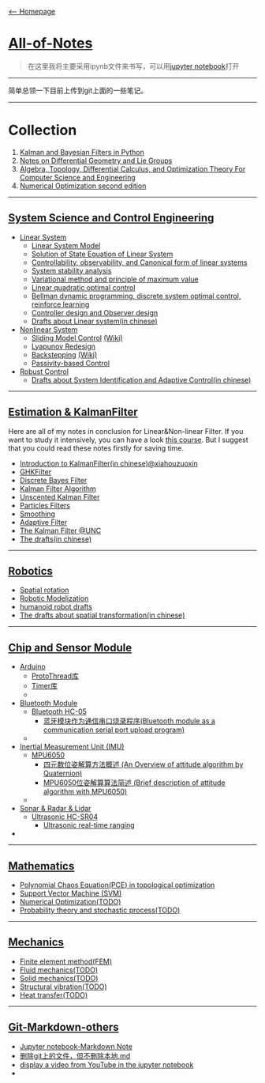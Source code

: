 [<-- Homepage](https://w407022008.github.io/homepage/)
# [All-of-Notes](https://github.com/w407022008/All-of-Notes)

>在这里我将主要采用ipynb文件来书写，可以用[jupyter notebook](http://nbviewer.jupyter.org/)打开
---
简单总领一下目前上传到git上面的一些笔记。

---
# Collection
1. [Kalman and Bayesian Filters in Python](http://nbviewer.jupyter.org/github/w407022008/Kalman-and-Bayesian-Filters-in-Python/blob/master/table_of_contents.ipynb)
2. [Notes on Differential Geometry and Lie Groups](https://www.seas.upenn.edu/~jean/diffgeom-spr-I.pdf)
3. [Algebra, Topology, Differential Calculus, and Optimization Theory For Computer Science and Engineering](http://www.cis.upenn.edu/~jean/math-basics.pdf)
4. [Numerical Optimization second edition](http://www.apmath.spbu.ru/cnsa/pdf/monograf/Numerical_Optimization2006.pdf)

---
## [System Science and Control Engineering]()
* [Linear System](http://nbviewer.jupyter.org/github/w407022008/All-of-Notes/blob/master/System_Science_and_Control_Engineering/%E7%B3%BB%E7%BB%9F%E7%A7%91%E5%AD%A6%E6%80%BB%E4%BD%93%E5%88%86%E7%B1%BB%20Systematic%20science%20classification.ipynb)
  * [Linear System Model](http://nbviewer.jupyter.org/github/w407022008/All-of-Notes/blob/master/System_Science_and_Control_Engineering/Linear%20System%20Model.ipynb)
  * [Solution of State Equation of Linear System](http://nbviewer.jupyter.org/github/w407022008/All-of-Notes/blob/master/System_Science_and_Control_Engineering/Solution%20of%20State%20Equation%20of%20Linear%20System.ipynb)
  * [Controllability, observability, and Canonical form of linear systems](http://nbviewer.jupyter.org/github/w407022008/All-of-Notes/blob/master/System_Science_and_Control_Engineering/Controllability%2C%20observability%2C%20and%20Canonical%20form%20of%20linear%20systems.ipynb)
  * [System stability analysis](http://nbviewer.jupyter.org/github/w407022008/All-of-Notes/blob/master/System_Science_and_Control_Engineering/System%20stability%20analysis.ipynb)
  * [Variational method and principle of maximum value](http://nbviewer.jupyter.org/github/w407022008/All-of-Notes/blob/master/System_Science_and_Control_Engineering/Variational%20method%20and%20principle%20of%20maximum%20value.ipynb)
  * [Linear quadratic optimal control](http://nbviewer.jupyter.org/github/w407022008/All-of-Notes/blob/master/System_Science_and_Control_Engineering/Linear%20quadratic%20optimal%20control.ipynb)
  * [Bellman dynamic programming, discrete system optimal control, reinforce learning](http://nbviewer.jupyter.org/github/w407022008/All-of-Notes/blob/master/System_Science_and_Control_Engineering/Bellman%20dynamic%20programming%2C%20discrete%20system%20optimal%20control%2C%20reinforce%20learning.ipynb)
  * [Controller design and Observer design](http://nbviewer.jupyter.org/github/w407022008/All-of-Notes/blob/master/System_Science_and_Control_Engineering/Controller%20design%20and%20Observer%20design.ipynb)
  * [Drafts about Linear system(in chinese)](https://drive.google.com/open?id=1BcxagWBShVs-YoSR-lwztXO8UBwGK0iN)
* [Nonlinear System]()
  * [Sliding Model Control]() [(Wiki)](https://www.wikiwand.com/en/Sliding_mode_control)
  * [Lyapunov Redesign]()
  * [Backstepping]() [(Wiki)](https://www.wikiwand.com/en/Backstepping)
  * [Passivity-based Control]()
* [Robust Control]()
  * [Drafts about System Identification and Adaptive Control(in chinese)](https://drive.google.com/open?id=1sCwRN64LIVAx7aaOgWdnKoj9JaneW8GR)

---

## [Estimation & KalmanFilter](https://github.com/w407022008/All-of-Notes/tree/master/Kalman-Bayesian-Filter-Notes)
Here are all of my notes in conclusion for Linear&Non-linear Filter. If you want to study it intensively, you can have a look [this course](http://nbviewer.jupyter.org/github/w407022008/Kalman-and-Bayesian-Filters-in-Python/blob/master/table_of_contents.ipynb). But I suggest that you could read these notes firstly for saving time.
* [Introduction to KalmanFilter(in chinese)](https://github.com/w407022008/notes/blob/master/essays/Kalman%E6%BB%A4%E6%B3%A2%E5%99%A8%E4%BB%8E%E5%8E%9F%E7%90%86%E5%88%B0%E5%AE%9E%E7%8E%B0.md)[@xiahouzuoxin](https://github.com/xiahouzuoxin)
* [GHKFilter](http://nbviewer.jupyter.org/github/w407022008/All-of-Notes/blob/master/Kalman-Bayesian-Filter-Notes/01%20GHKFilter.ipynb)
* [Discrete Bayes Filter](http://nbviewer.jupyter.org/github/w407022008/All-of-Notes/blob/master/Kalman-Bayesian-Filter-Notes/02%20Discrete-Bayes%20Filter.ipynb)
* [Kalman Filter Algorithm](http://nbviewer.jupyter.org/github/w407022008/All-of-Notes/blob/master/Kalman-Bayesian-Filter-Notes/03%20Kalman%20Filter%20Algorithm.ipynb)
* [Unscented Kalman Filter](http://nbviewer.jupyter.org/github/w407022008/All-of-Notes/blob/master/Kalman-Bayesian-Filter-Notes/04%20Unscented-Kalman-Filter-Notes---Multi-position-Sensor-Fusion.ipynb)
* [Particles Filters](http://nbviewer.jupyter.org/github/w407022008/All-of-Notes/blob/master/Kalman-Bayesian-Filter-Notes/05%20Particle-Filters.ipynb)
* [Smoothing](http://nbviewer.jupyter.org/github/w407022008/All-of-Notes/blob/master/Kalman-Bayesian-Filter-Notes/06%20Smoothing--UKF_SensorFusion--Notes.ipynb)
* [Adaptive Filter](http://nbviewer.jupyter.org/github/w407022008/All-of-Notes/blob/master/Kalman-Bayesian-Filter-Notes/07%20Adaptive-Filtering.ipynb)
* [The Kalman Filter @UNC](http://www.cs.unc.edu/~welch/kalman/)
* [The drafts(in chinese)](https://drive.google.com/open?id=0Bzmx-vgdNPujczI0WnBmTGhGSVk)

---
## [Robotics](https://github.com/w407022008/All-of-Notes/tree/master/Robotics)
  * [Spatial rotation](http://nbviewer.jupyter.org/github/w407022008/All-of-Notes/blob/master/Robotics/The%20spatial%20rotation_English.ipynb)
  * [Robotic Modelization](http://nbviewer.jupyter.org/github/w407022008/All-of-Notes/blob/master/Robotics/Robotic%20Modelization_English.ipynb)
  * [humanoid robot drafts](https://drive.google.com/open?id=0Bzmx-vgdNPujVmRiWGh3T3NHbDA)
  * [The drafts about spatial transformation(in chinese)](https://drive.google.com/open?id=0Bzmx-vgdNPujMmJNS1g5QUs4eGs)

---
## [Chip and Sensor Module](https://github.com/w407022008/All-of-Notes/tree/master/some-learning-notes-for-chips&sensors)
* [Arduino](https://github.com/w407022008/All-of-Notes/tree/master/some-learning-notes-for-chips&sensors/Arduino-studyNotes)
  * [ProtoThread库](http://nbviewer.jupyter.org/github/w407022008/All-of-Notes/blob/master/some-learning-notes-for-chips&sensors/Arduino-studyNotes/ProtoThreads库.ipynb)
  * [Timer库](http://nbviewer.jupyter.org/github/w407022008/All-of-Notes/blob/master/some-learning-notes-for-chips&sensors/Arduino-studyNotes/Timer库.ipynb)
  *
* [Bluetooth Module](https://github.com/w407022008/All-of-Notes/tree/master/some-learning-notes-for-chips&sensors/Bluetooth)
  * [Bluetooth HC-05](https://github.com/w407022008/All-of-Notes/tree/master/some-learning-notes-for-chips&sensors/Bluetooth/BT-HC-05)
    * [蓝牙模块作为通信串口烧录程序(Bluetooth module as a communication serial port upload program)](http://nbviewer.jupyter.org/github/w407022008/All-of-Notes/tree/master/some-learning-notes-for-chips&sensors/Bluetooth/BT-HC-05/HC-05蓝牙模块通信下载.ipynb)
  *
* [Inertial Measurement Unit (IMU)](https://github.com/w407022008/All-of-Notes/tree/master/some-learning-notes-for-chips&sensors/IMU)
  * [MPU6050](https://github.com/w407022008/All-of-Notes/tree/master/some-learning-notes-for-chips&sensors/IMU/MPU6050)
    * [四元数位姿解算方法概述 (An Overview of attitude algorithm by Quaternion)](http://nbviewer.jupyter.org/github/w407022008/All-of-Notes/tree/master/some-learning-notes-for-chips&sensors/IMU/MPU6050/四元数位姿解算.ipynb)
    * [MPU6050位姿解算算法简述 (Brief description of attitude algorithm with MPU6050)](http://nbviewer.jupyter.org/github/w407022008/All-of-Notes/tree/master/some-learning-notes-for-chips&sensors/IMU/MPU6050/MPU6050位姿解算简述.ipynb)
  *
* [Sonar & Radar & Lidar](https://github.com/w407022008/All-of-Notes/tree/master/some-learning-notes-for-chips&sensors/sonar)
  * [Ultrasonic HC-SR04](https://github.com/w407022008/All-of-Notes/tree/master/some-learning-notes-for-chips&sensors/sonar/sonar-HC-SR04)
    * [Ultrasonic real-time ranging](http://nbviewer.jupyter.org/github/w407022008/All-of-Notes/blob/master/some-learning-notes-for-chips%26sensors/sonar/sonar-HC-SR04/HC-SR04.ipynb)
*

---
## [Mathematics](https://github.com/w407022008/All-of-Notes/tree/master/mathematical)
* [Polynomial Chaos Equation(PCE) in topological optimization](https://w407022008.github.io/All-of-Notes/mathematical/PEC%20in%20topological%20optimization.pdf)
* [Support Vector Machine (SVM)](https://w407022008.github.io/All-of-Notes/mathematical/SVM)
* [Numerical Optimization(TODO)]()
* [Probability theory and stochastic process(TODO)]()

---
## [Mechanics](https://github.com/w407022008/All-of-Notes/tree/master/mathematical)
* [Finite element method(FEM)](https://drive.google.com/open?id=1HaARyxu4LLue4KFlnOKEIb9zZ5OoqwrC)
* [Fluid mechanics(TODO)]()
* [Solid mechanics(TODO)]()
* [Structural vibration(TODO)]()
* [Heat transfer(TODO)]()

---
## [Git-Markdown-others](https://github.com/w407022008/All-of-Notes/blob/master/some-tips)
* [Jupyter notebook-Markdown Note](http://nbviewer.jupyter.org/github/w407022008/All-of-Notes/blob/master/some-tips/Jupyter%20notebook-Markdown%20Note.ipynb)
* [删除git上的文件，但不删除本地.md](https://github.com/w407022008/All-of-Notes/blob/master/some-tips/%E5%88%A0%E9%99%A4git%E4%B8%8A%E7%9A%84%E6%96%87%E4%BB%B6%EF%BC%8C%E4%BD%86%E4%B8%8D%E5%88%A0%E9%99%A4%E6%9C%AC%E5%9C%B0.md)
* [display a video from YouTube in the jupyter notebook](http://nbviewer.jupyter.org/github/w407022008/All-of-Notes/blob/master/some-tips/display%20a%20video%20from%20YouTube%20in%20the%20jupyter%20notebook.ipynb)
*